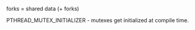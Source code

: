 forks = shared data (+ forks)

PTHREAD_MUTEX_INITIALIZER - mutexes get initialized at compile time.
